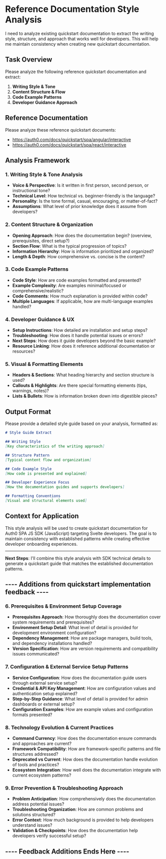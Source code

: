 # Reference Documentation Style Analysis

I need to analyze existing quickstart documentation to extract the writing style, structure, and approach that works well for developers. This will help me maintain consistency when creating new quickstart documentation.

## Task Overview
Please analyze the following reference quickstart documentation and extract:
1. **Writing Style & Tone**
2. **Content Structure & Flow** 
3. **Code Example Patterns**
4. **Developer Guidance Approach**

## Reference Documentation
Please analyze these reference quickstart documents:
- https://auth0.com/docs/quickstart/spa/angular/interactive
- https://auth0.com/docs/quickstart/spa/react/interactive

## Analysis Framework

### 1. Writing Style & Tone Analysis
- **Voice & Perspective**: Is it written in first person, second person, or instructional tone?
- **Technical Level**: How technical vs. beginner-friendly is the language?
- **Personality**: Is the tone formal, casual, encouraging, or matter-of-fact?
- **Assumptions**: What level of prior knowledge does it assume from developers?

### 2. Content Structure & Organization
- **Opening Approach**: How does the documentation begin? (overview, prerequisites, direct setup?)
- **Section Flow**: What is the typical progression of topics?
- **Information Hierarchy**: How is information prioritized and organized?
- **Length & Depth**: How comprehensive vs. concise is the content?

### 3. Code Example Patterns
- **Code Style**: How are code examples formatted and presented?
- **Example Complexity**: Are examples minimal/focused or comprehensive/realistic?
- **Code Comments**: How much explanation is provided within code?
- **Multiple Languages**: If applicable, how are multi-language examples handled?

### 4. Developer Guidance & UX
- **Setup Instructions**: How detailed are installation and setup steps?
- **Troubleshooting**: How does it handle potential issues or errors?
- **Next Steps**: How does it guide developers beyond the basic example?
- **Resource Linking**: How does it reference additional documentation or resources?

### 5. Visual & Formatting Elements
- **Headers & Sections**: What heading hierarchy and section structure is used?
- **Callouts & Highlights**: Are there special formatting elements (tips, warnings, notes)?
- **Lists & Bullets**: How is information broken down into digestible pieces?

## Output Format
Please provide a detailed style guide based on your analysis, formatted as:

```markdown
# Style Guide Extract

## Writing Style
[Key characteristics of the writing approach]

## Structure Pattern
[Typical content flow and organization]

## Code Example Style
[How code is presented and explained]

## Developer Experience Focus
[How the documentation guides and supports developers]

## Formatting Conventions
[Visual and structural elements used]
```

## Context for Application
This style analysis will be used to create quickstart documentation for Auth0 SPA JS SDK (JavaScript) targeting Svelte developers. The goal is to maintain consistency with established patterns while creating effective developer onboarding experiences.

---
**Next Steps**: I'll combine this style analysis with SDK technical details to generate a quickstart guide that matches the established documentation patterns.

## ---- Additions from quickstart implementation feedback ----

### 6. Prerequisites & Environment Setup Coverage
- **Prerequisites Approach**: How thoroughly does the documentation cover system requirements and prerequisites?
- **Environment Setup Detail**: What level of detail is provided for development environment configuration?
- **Dependency Management**: How are package managers, build tools, and dependency installations handled?
- **Version Specification**: How are version requirements and compatibility issues communicated?

### 7. Configuration & External Service Setup Patterns
- **Service Configuration**: How does the documentation guide users through external service setup?
- **Credential & API Key Management**: How are configuration values and authentication setup explained?
- **Step-by-Step Guidance**: What level of detail is provided for admin dashboards or external setup?
- **Configuration Examples**: How are example values and configuration formats presented?

### 8. Technology Evolution & Current Practices
- **Command Currency**: How does the documentation ensure commands and approaches are current?
- **Framework Compatibility**: How are framework-specific patterns and file structures addressed?
- **Deprecated vs Current**: How does the documentation handle evolution of tools and practices?
- **Ecosystem Integration**: How well does the documentation integrate with current ecosystem patterns?

### 9. Error Prevention & Troubleshooting Approach
- **Problem Anticipation**: How comprehensively does the documentation address potential issues?
- **Troubleshooting Organization**: How are common problems and solutions structured?
- **Error Context**: How much background is provided to help developers understand issues?
- **Validation & Checkpoints**: How does the documentation help developers verify successful setup?


## ---- Feedback Additions Ends Here ----

